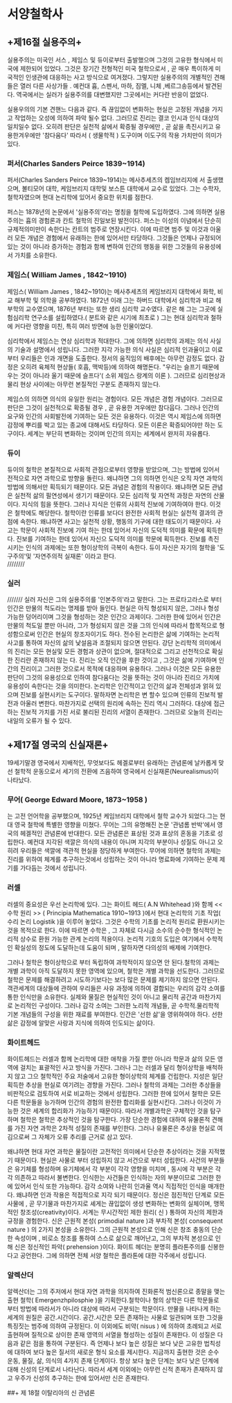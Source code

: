 ﻿서양철학사
==========

## +제16절 실용주의+
실용주의는 미국인 서스 , 제임스 및 듀이로부터 출발했으며 그것의 고유한 형식에서 미국에 제한되어 있었다.
그것은 장기간 전형적인 미국 철학으로서 , 곧 매우 특이하게 미국적인 인생관에 대응하는 사고 방식으로 여겨졌다.
그렇지만 실용주의의 개별적인 견해들은 열러 다른 사상가들 . 예컨대 흄, 스펜서, 마하, 짐멜, 니체 ,베르그송등에서 발견된다.
역국에서는 실러가 실용주의를 대변했지만 그곳에서는 커다란 반응이 없었다. 

실용우의의 기본 견핸느 다음과 같다. 즉 끊임없이 변화하는 현실은 고정된 개념을 가지고 작업하는 오성에 의하여 파악 될수 없다.
그러므로 진리는 결코 인시과 인식 대상의 일치일수 없다. 오히려 판단은 실천적 삶에서 확증될 경우에만 , 곧 삶을 촉진시키고 유용한겨우에만
'참다움다' 따라서 ( 생물학적 ) 도구이며  이도구의 작용 가치만이 의미가 있다. 

### 퍼서(Charles Sanders Peirce 1839~1914)
퍼서(Charles Sanders Peirce 1839~1914)는 메사추세츠의 켐임브리지에 서 출생했으며, 볼티모어 대학, 케임브리지 대학및 보스튼 대학에서 
교수로 있었다. 그는 수학자, 철학자였으며 현대 논리학에 있어서 중요한 위치를 점한다. 

퍼스는 1878년의 논문에서 '실용주의'라는 명칭을 철학에 도입하였다. 그에 의하면 실용주의는 흄의 경험론과 칸트 철학의 진일보된 발전이다.
퍼스는 이성의 이념에서 단순히 규제적의미만이 속한다는 칸트의 범주로 연장시킨다. 이에 따르면 범주 및 이것과 아울러 모든 개념은 경험에서 유래하는 한에
있어서만 타당하다. 그것들은 언제나 규정되어 있는 것이 아니라 증가하는 경험과 함께 변하여 인간의 행동을 위한 그것들의 유용성에서 가치를 소유한다.

### 제임스( William James , 1842~1910)

제임스( William James , 1842~1910)는 메사추세츠의 케임브리지 대학에서 화학, 비교 해부학 및 의학을 공부하였다. 1872년 이래 그는 하버드 대학에서 심리학과
비교 해부학의 교수였으며, 1876년 부터는 또한 생리 심리학 교수였다. 같은 해 그는 그곳에 실험심리학 연구소를 설립하였다.( 분트와 같은
시기에 최초로 ) 그는 현대 심리학과 철하에 커다란 영향을 미친, 특히 여러 방면에 능한 인물이었다.

심리학에서 제임스는 연상 심리학과 적대한다. 그에 의하면 심리학의 과제는 의식 사실의 기술과 설명에서 성립니다. 그러한 지각 가능한 의식
사실은 심리적 인과율이고 이로부터 우리들은 인과 개면을 도출한다. 정서의 움직임의 배후에는 아무런 감정도 없다.
감정은 오히려 육체적 현상들( 호흡, 맥박등)에 의하여 해명돈다. "우리는 슬프기 때문에 우는 것이 아니라 울기 때문에 슬프다'( 소위 제임스 
랑계의 이론 ). 그러므로 심리현상과 물리 현상 사이에는 아무런 본질적인 구분도 존재하지 않는다.

제임스의 의하면 의식의 유일한 원리는 경험이다. 모든 개념은 경험 개념이다. 그러므로 판단은 그것이 실천적으로 확증될 경우 , 곧 유용한 겨우에만 참다웁다.
그러나 인간의 요구와 인간의 사회발전에 기여하는 모든 것은 유용하다. 이것은 역시 제임스에 의하면 감정에 뿌리를 박고 있는 종교에 
대해서도 타당하다. 모든 이론은 확증되어야만 하는 도구이다. 세계는 부단히 변화하는 것이며 인간의 의지는 세계에서 완저히 자유롭다.

### 듀이

듀이의 철학은 본질적으로 사회적 관점으로부터 영향을 받았으며, 그는 방법에 있어서 전적으로 자연 과학으로 방향을 돌린다. 왜냐하면 그의 의하면 인식은 오직 자연 과학의 방법에
의해서만 획득되기 때문이다. 모든 과념은 경험의 작용이다. 왜냐하면 모든 관념은 실천적 삶의 필연성에서 생기기 때문이다. 모든 심리적 및 자연적 과정은 자연의 산물이다. 지식의 힘을 뜻한다. 
그러나 지식은 인류의 사회적 진보에 기여하여야 한다. 이것은 철학에도 해당한다. 철학이란 인류를 보다더 완전한 사회적 현실는 실천적 결과의 관점에 속한다.
왜냐하면 사고는 실천적 상황, 행동의 기구에 대한 태도이기 때문이다. 사고는 학문이 사회적 진보에 기여 하는 한데 있어서 자신의 도덕적 의미를 확문에 획득한다. 진보를 기여하는
한데 있어서 자신으 도덕적 의미를 학문에 획득한다. 진보를 촉진 시키는 인식의 과제에는 또한 형이상학의 극복이 속한다. 듀이 자신은 자기의 철학을 '도구주의'및 '자연주의적 실재론'
이라고 한다.  
//////// 
### 실러
/////// 
실러 자신은 그의 실용주의를 '인본주의'라고 말한다. 그는 프로타고라스로 부터 인간은 만물의 척도라는 명제를 받아 들인다. 현실은 아직 형성되지 않은, 그러나 형성 가능한 덩어리이며
그것을 형성하는 것은 인간으 과제이다. 그러한 한에 있어서 인간은 만물의 척도일 뿐만 아니라, 그가 형성되지 않은 것을 그의 인식에 따라서 합목적으로 형성함으로써 인간은 현실의
창조자이기도 하다. 전수된 논리한은 삶에 기여하는 논리적 사고를 통하여 자신의 삶의 낯설음과 조절되지 않으면 안된다. 강단 논리학적 의미에서의 진리는 모든 현실및 모든 경험과
상관이 없으며, 절대적으로 그리고 선천적으로 확실한 진리란 존재하지 않는 다. 
진리는 오직 인간을 후한 것이고 , 그것은 삶에 기여하며 인간의 진리이고 그러한 것으로서 목적에 대응하며 유용하다. 그러나 이것은 모든 유용한 판단이 그것의 유용성으로 인하여 
참다움다는 것을 뜻하는 것이 아니라 진리으 가치에 유용성이 속한다는 것을 의미한다. 논리학은 인간적이고 인간의 삶과 전체성과 얽혀 있으며 진보를 실현시키는 도구이다. 말하자면
논리학은 변 할수 있으며 인류의 진보적 발전과 아울러 변한다. 
마찬가지로 선택의 원리에 속하는 진리 역시 그러하다. 대상에 접근하는 진보적 가치를 가진 서로 불리된 진리의 서열이 존재한다. 그러므로 오늘의 진리는 내일의 오류가 될 수 있다.

## +제17절 영국의 신실재론+

19세기말경 영국에서 지배적인, 무엇보다도 헤겔로부터 유래하는 관념론에 날카롭게 맞선 철학적 운동으로서 세기의 전환에 즈음하여 영국에서 신실재론(Neurealismus)이 나타났다.

### 무어( George Edward Moore, 1873~1958 )

는 고전 언어학을 공부했으며, 1925년 케임브리지 대학에서 철학 교수가 되었다.그는 현대 영국 철학에 특별한 영향을 미쳤다.
무어는 그의 유명해진 논문 '관념롬 반박'에서 영국의 헤겔적인 관념론에 반대한다. 모든 관념론은 표상된 것과 표상의 혼동을 기초로 성립한다. 예컨대 지각된 색깔은 의식의 내용이 
아니며 지각의 부분이나 성질도 아니고 오히려 우리들은 색깔에 객관적 현실을 정당하게 부여한다. 무어에 의하면 철학의 과제는 진리를 위하여 체계를 추구하는것에서 성립하는 것이
아니라 명료화에 기여하는 문제 제기를 가다듬는 것에서 성립니다. 

### 러셀

러셀의 중요성은 우선 논리학에 있다. 그는 화이트 헤드( A.N Whitehead )와 함께 << 수학 원리 >> ( Principia Mathematica 1910~1913 )에서 현대 논리학의 기초 작업( 수리 논리
Logistik )을 이루어 놓았다. 그것은 수학의 기초를 논리적 원리로 환원시키는 것을 목적으로 한다. 이에 따르면 수학은 , 그 자체로 다시금 소수의 순수한 형식적인 논리적 상수로
환원 가능한 관계 논리의 적용이다. 논리적 기호의 도입은 여기에서 수학적인 확실성의 정도에 도달하는데 도움이 되며 , 말하자면 다의성의 배제에 기여한다.

그러나 철학은 형이상학으로 부터 독립하여 과학적이지 않으면 안 된다.철학의 과제는 개별 과학이 아직 도달하지 못한 영역에 있으며, 철학은 개별 과학을 선도한다. 그러므로 철학은
문제를 해결하려고 시도하기보다는 보다 많은 문제를 제기하지 않으면 안된다. 객관세계의 대상들에 관하여 우리들은 사유 과정에 의하여 결합되는 우리의 감각 소여를 통한 인식만을 
소유한다. 실제와 물질은 현실적인 것이 아니고 물리적 공간과 마찬가지로 논리적인 구성이다. 그러나 감각 소여는 그러한 노리적 개념들, 곧 수학적.물리학적 기본 개념들의 구성을 
위한 재료를 부여한다. 
인간은 '선한 삶'을 영위하여야 하다. 선한 삶은 감정에 알맞은 사랑과 지식에 의하여 인도되는 삶이다.

### 화이트헤드

화이트헤드는 러셀과 함께 논리학에 대한 애착을 가질 뿐만 아니라 학문과 삶의 모든 영역에 걸치는 표괄적인 사고 방식을 가진다. 그러나 그는 러셀과 달리 형이상학을 배척하지 않고 
그으 철학적인 주요 저술에서 고유한 형이상학의 체계를 건립한다. 
지성은 일단 획득한 추상을 현실로 여기려는 경향을 가진다. 그러나 철학의 과제는 그러한 추상들을 비판적으로 검토하여 서로 비교하는 것에서 성립한다. 그러한 한에 있어서 철학은
모든 다른 학문들을 능가하며 인간의 경험의 완전한 합리화를 실현시킨다. 그러나 이것이 가능한 것은  세계의 합리화가 가능하기 때문이다. 따라서 개별과학은 구체적인 것을 탐구하며
철학은  철학은 추상적인 것을 탐구한다. 가장 단순한 경험에 대하여 유물론적 견해를 가진 자연 과학은 2차적 성질의 존재를 부인한다. 그러나 유물론은 추상을 현실로 여김으로써 그 
자체가 오류 추리를 근거로 삼고 있다. 

왜냐하면 현대 자연 과학은 물질이란 고전적인 의미에서 단순한 추상이라는 것을 지적했기 때문이다. 현실은 사물로 부터 성립하지 않고 서건으로 부터 성립한다. 사건의 부분들은 
유기체를 형성하며 유기체에서 각 부분이 각각 영향을 미치며 , 동시에 각 부분은 각각 의존하고  따라서 불변한다. 인식한는 사건들은 인식하는 자의 부분이므로 그러한 한에 있어서
인식 또한 가능하다. 감각 소여와 나란히 인과율 역시 직접적인 인식을 매개한다. 왜냐하면 인과 작용은 적접적으로 지각 되기 때문이다. 정신은 점진적인 단계로 모든 사물에 ,
곧 무기물과 마찬가지로 셰게는 끊입없이 생성 변화하는 변화의 실체이며, 맹목적인 창조성(creativity)이다. 서계는 무시간적인 제한 원리( 신 ) 통하여 자신의 제한과 규정을 경험한다.
신은 근원적 본성(  primodial nature )과 부차적 본성( consequent nature ) 의 2가지 본성을 소유한다. 그의 근원적 본성으로 인해 신은 창조 충동의 단순한 속성이며 , 비로소 
창조를 통하여 스스로 삶으로 깨어난고, 그의 부차적 본성으로 인해 신은 정신적인 파악( prehension )이다. 
화이트 헤더는 분명히 플라톤주의를 신봉한다고 공언한다. 그에 의하면 전체 서양 철학은 플라톤에 대한 각주에서 성립니다. 

### 알렉산더 
알렉산더는 그의 주저에서 현대 자연 과학을 의지하여 진화론적 범신론으로 종말을 맺는 출현 철학( Emergenzhpilosphie )을 기획한다.철학이나 형의 상학은 다른 학문들로 부터 방법에
따라서가 아니라 대상에 따라서 구분되는 학문이다. 만물을 나타나게 하는 세계의 원질은 공간.시간이다. 공간.시간은 모든 존재하는 사물로 일관되며 또한 그것을 특징짓는 범주에 의하여
규정된다. 이 이외에도 비약( nisus ) 에 의하여 초례되고 서로 출현하며 질적으로 상이한 존재 영역의 서열을 형성하는 성질이 존재한다. 이 성질은 다음과 같은 점을 통하여 구분된다. 즉
언제나 보다 높은 성질은 보다 낮은 고유한 법칙성에 대하여 보다 높은 질서의 새로운 형식 요소를 제시한다. 지금까지 출현한 것은 순수 운동, 물질, 삶, 의식의 4가지 존재 단계이다.
항상 보다 높은 단계는 보다 낮은 단계에 대해 신성의 단계로서 나타난다. 따라서 세계 이외에는 아무런 신적 존재가 존재하지 않고 우주가 신성의 추구하는 한에 있어서만 신은 존재한다.

##+ 제 18절 이탈리아의 신 관념론  